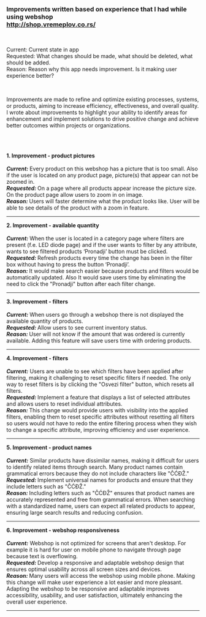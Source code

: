 ### Improvements written based on experience that I had while using webshop <br> http://shop.vremeplov.co.rs/ ###

<br>

Current: Current state in app <br>
Requested: What changes should be made, what should be deleted, what should be added. <br>
Reason: Reason why this app needs improvement. Is it making user experience better? <br>

<br>

Improvements are made to refine and optimize existing processes, systems, or products, aiming to increase efficiency, effectiveness, and overall quality. 
I wrote about improvements to highlight your ability to identify areas for enhancement and implement solutions to drive positive change and achieve better outcomes within projects or organizations.

<br>
<br>

**1. Improvement - product pictures**
<br><br>
<b><i>Current: </i></b> Every product on this webshop has a picture that is too small. Also if the user is located on any product page, picture(s) that appear can not be zoomed in.<br>
<b><i>Requested: </i></b>On a page where all products appear increase the picture size. On the product page allow users to zoom in on image.<br>
<b><i>Reason: </i></b> Users will faster determine what the product looks like. User will be able to see details of the product with a zoom in feature. <br>
<hr>

**2. Improvement - available quantity**
<br><br>
<b><i>Current: </i></b> When the user is located in a category page where filters are present (f.e. LED diode page) and if the user wants to filter by any attribute, wants to see filtered products ‘Pronadji’ button must be clicked.<br>
<b><i>Requested: </i></b> Refresh products every time the change has been in the filter box without having to press the button ‘Pronadji’.<br>
<b><i>Reason: </i></b> It would make search easier because products and filters would be automatically updated. Also It would save users time by eliminating the need to click the "Pronadji" button after each filter change.<br>
<hr>

**3. Improvement - filters**
<br><br>
<b><i>Current: </i></b> When users go through a webshop there is not displayed the available quantity of products.<br>
<b><i>Requested: </i></b> Allow users to see current inventory status.<br>
<b><i>Reason: </i></b> User will not know if the amount that was ordered is currently available. Adding this feature will save users time with ordering products.<br>
<hr>

**4. Improvement - filters**
<br><br>
<b><i>Current:</i></b> Users are unable to see which filters have been applied after filtering, making it challenging to reset specific filters if needed. The only way to reset filters is by clicking the "Osvezi filter" button, which resets all filters.<br>
<b><i>Requested: </i></b> Implement a feature that displays a list of selected attributes and allows users to reset individual attributes.<br>
<b><i>Reason: </i></b> This change would provide users with visibility into the applied filters, enabling them to reset specific attributes without resetting all filters so users would not have to redo the entire filtering process when they wish to change a specific attribute, improving efficiency and user experience.<br>
<hr>

**5. Improvement - product names**
<br><br>
<b><i>Current:</i></b> Similar products have dissimilar names, making it difficult for users to identify related items through search. Many product names contain grammatical errors because they do not include characters like "ČĆĐŽ."<br>
<b><i>Requested: </i></b> Implement universal names for products and ensure that they include letters such as "ČĆĐŽ."<br>
<b><i>Reason: </i></b> Including letters such as "ČĆĐŽ" ensures that product names are accurately represented and free from grammatical errors. When searching with a standardized name, users can expect all related products to appear, ensuring large search results and reducing confusion.<br>
<hr>

**6. Improvement - webshop responsiveness**
<br><br>
<b><i>Current:</i></b> Webshop is not optimized for screens that aren't desktop. For example it is hard for user on mobile phone to navigate through page because text is overflowing.<br>
<b><i>Requested: </i></b> Develop a responsive and adaptable webshop design that ensures optimal usability across all screen sizes and devices.<br>
<b><i>Reason: </i></b> Many users will access the webshop using mobile phone. Making this change will make user experience a lot easier and more pleasant. Adapting the webshop to be responsive and adaptable improves accessibility, usability, and user satisfaction, ultimately enhancing the overall user experience.<br>
<hr>
